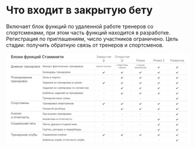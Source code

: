 # Что входит в закрытую бету


Включает блок функций по удаленной работе тренеров со спортсменами, при этом часть функций находится в разработке. Регистрация по приглашениям, число участников ограничено. Цель стадии: получить обратную связь от тренеров и спортсменов.

![](/assets/Staminity_functions_stages.png)

